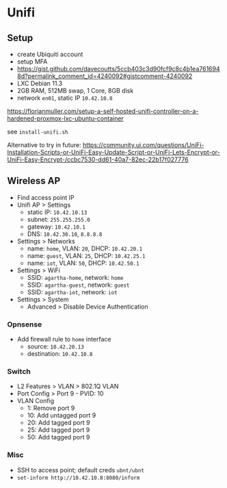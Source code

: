 # Unifi

## Setup

- create Ubiquiti account
- setup MFA
- https://gist.github.com/davecoutts/5ccb403c3d90fcf9c8c4b1ea7616948d?permalink_comment_id=4240092#gistcomment-4240092
- LXC Debian 11.3
- 2GB RAM, 512MB swap, 1 Core, 8GB disk
- network `en01`, static IP `10.42.10.8`

https://florianmuller.com/setup-a-self-hosted-unifi-controller-on-a-hardened-proxmox-lxc-ubuntu-container

see `install-unifi.sh`

Alternative to try in future: 
https://community.ui.com/questions/UniFi-Installation-Scripts-or-UniFi-Easy-Update-Script-or-UniFi-Lets-Encrypt-or-UniFi-Easy-Encrypt-/ccbc7530-dd61-40a7-82ec-22b17f027776

## Wireless AP

- Find access point IP
- Unifi AP > Settings
  - static IP: `10.42.10.13`
  - subnet: `255.255.255.0`
  - gateway: `10.42.10.1`
  - DNS: `10.42.30.10`, `8.8.8.8`
- Settings > Networks
  - name: `home`, VLAN: `20`, DHCP: `10.42.20.1`
  - name: `guest`, VLAN: `25`, DHCP: `10.42.25.1`
  - name: `iot`, VLAN: `50`, DHCP: `10.42.50.1`
- Settings > WiFi
  - SSID: `agartha-home`, network: `home`
  - SSID: `agartha-guest`, network: `guest`
  - SSID: `agartha-iot`, network: `iot`
- Settings > System
  - Advanced > Disable Device Authentication

### Opnsense

- Add firewall rule to `home` interface
  - source: `10.42.20.13`
  - destination: `10.42.10.8`

### Switch

- L2 Features > VLAN > 802.1Q VLAN
- Port Config > Port 9 - PVID: 10
- VLAN Config
  - 1: Remove port 9
  - 10: Add untagged port 9
  - 20: Add tagged port 9
  - 25: Add tagged port 9
  - 50: Add tagged port 9

### Misc

- SSH to access point; default creds `ubnt/ubnt`
- `set-inform http://10.42.10.8:8080/inform`
